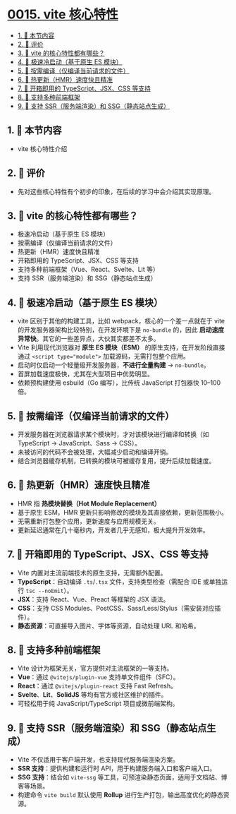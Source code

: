 # [0015. vite 核心特性](https://github.com/tnotesjs/TNotes.vite/tree/main/notes/0015.%20vite%20%E6%A0%B8%E5%BF%83%E7%89%B9%E6%80%A7)

<!-- region:toc -->

- [1. 🎯 本节内容](#1--本节内容)
- [2. 🫧 评价](#2--评价)
- [3. 🤔 vite 的核心特性都有哪些？](#3--vite-的核心特性都有哪些)
- [4. 📒 极速冷启动（基于原生 ES 模块）](#4--极速冷启动基于原生-es-模块)
- [5. 📒 按需编译（仅编译当前请求的文件）](#5--按需编译仅编译当前请求的文件)
- [6. 📒 热更新（HMR）速度快且精准](#6--热更新hmr速度快且精准)
- [7. 📒 开箱即用的 TypeScript、JSX、CSS 等支持](#7--开箱即用的-typescriptjsxcss-等支持)
- [8. 📒 支持多种前端框架](#8--支持多种前端框架)
- [9. 📒 支持 SSR（服务端渲染）和 SSG（静态站点生成）](#9--支持-ssr服务端渲染和-ssg静态站点生成)

<!-- endregion:toc -->

## 1. 🎯 本节内容

- vite 核心特性介绍

## 2. 🫧 评价

- 先对这些核心特性有个初步的印象，在后续的学习中会介绍其实现原理。

## 3. 🤔 vite 的核心特性都有哪些？

- 极速冷启动（基于原生 ES 模块）
- 按需编译（仅编译当前请求的文件）
- 热更新（HMR）速度快且精准
- 开箱即用的 TypeScript、JSX、CSS 等支持
- 支持多种前端框架（Vue、React、Svelte、Lit 等）
- 支持 SSR（服务端渲染）和 SSG（静态站点生成）

## 4. 📒 极速冷启动（基于原生 ES 模块）

- vite 区别于其他的构建工具，比如 webpack，核心的一个差一点就在于 vite 的开发服务器架构比较特别，在开发环境下是 `no-bundle` 的，因此 **启动速度异常快**。其它的一些差异点，大伙其实都差不太多。
- Vite 利用现代浏览器对 **原生 ES 模块（ESM）** 的原生支持，在开发阶段直接通过 `<script type="module">` 加载源码，无需打包整个应用。
- 启动时仅启动一个轻量级开发服务器，**不进行全量构建** -> `no-bundle`。
- 首屏加载速度极快，尤其在大型项目中优势明显。
- 依赖预构建使用 esbuild（Go 编写），比传统 JavaScript 打包器快 10–100 倍。

## 5. 📒 按需编译（仅编译当前请求的文件）

- 开发服务器在浏览器请求某个模块时，才对该模块进行编译和转换（如 TypeScript → JavaScript、Sass → CSS）。
- 未被访问的代码不会被处理，大幅减少启动和编译开销。
- 结合浏览器缓存机制，已转换的模块可被缓存复用，提升后续加载速度。

## 6. 📒 热更新（HMR）速度快且精准

- HMR 指 **热模块替换（Hot Module Replacement）**
- 基于原生 ESM，HMR 更新只影响修改的模块及其直接依赖，更新范围极小。
- 无需重新打包整个应用，更新速度与应用规模无关。
- 更新延迟通常在几十毫秒内，开发者几乎无感知，极大提升开发效率。

## 7. 📒 开箱即用的 TypeScript、JSX、CSS 等支持

- Vite 内置对主流前端技术的原生支持，无需额外配置。
- **TypeScript**：自动编译 `.ts`/`.tsx` 文件，支持类型检查（需配合 IDE 或单独运行 `tsc --noEmit`）。
- **JSX**：支持 React、Vue、Preact 等框架的 JSX 语法。
- **CSS**：支持 CSS Modules、PostCSS、Sass/Less/Stylus（需安装对应插件）。
- **静态资源**：可直接导入图片、字体等资源，自动处理 URL 和哈希。

## 8. 📒 支持多种前端框架

- Vite 设计为框架无关，官方提供对主流框架的一等支持。
- **Vue**：通过 `@vitejs/plugin-vue` 支持单文件组件（SFC）。
- **React**：通过 `@vitejs/plugin-react` 支持 Fast Refresh。
- **Svelte**、**Lit**、**SolidJS** 等均有官方或社区维护的插件。
- 可轻松用于纯 JavaScript/TypeScript 项目或微前端架构。

## 9. 📒 支持 SSR（服务端渲染）和 SSG（静态站点生成）

- Vite 不仅适用于客户端开发，也支持现代服务端渲染方案。
- **SSR 支持**：提供构建和运行时 API，用于构建服务端入口和客户端入口。
- **SSG 支持**：结合如 `vite-ssg` 等工具，可预渲染静态页面，适用于文档站、博客等场景。
- 构建命令 `vite build` 默认使用 **Rollup** 进行生产打包，输出高度优化的静态资源。
